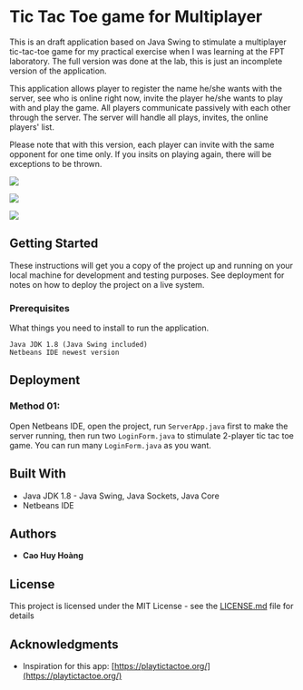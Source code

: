 # Tic Tac Toe game for Multiplayer

This is an draft application based on Java Swing to stimulate a multiplayer tic-tac-toe game for my practical exercise when I was learning at the FPT laboratory. The full version was done at the lab, this is just an incomplete version of the application.

This application allows player to register the name he/she wants with the server, see who is online right now, invite the player he/she wants to play with and play the game. All players communicate passively with each other through the server. The server will handle all plays, invites, the online players' list.

Please note that with this version, each player can invite with the same opponent for one time only. If you insits on playing again, there will be exceptions to be thrown.

![](https://i.imgur.com/n63Qfts.png)

![](https://i.imgur.com/q0AaNFo.png)

![](https://i.imgur.com/uuA268e.png)

## Getting Started

These instructions will get you a copy of the project up and running on your local machine for development and testing purposes. See deployment for notes on how to deploy the project on a live system.

### Prerequisites

What things you need to install to run the application.

```
Java JDK 1.8 (Java Swing included)
Netbeans IDE newest version
```

## Deployment

### Method 01: 
Open Netbeans IDE, open the project, run ```ServerApp.java``` first to make the server running, then run two ```LoginForm.java``` to stimulate 2-player tic tac toe game. You can run many ```LoginForm.java``` as you want.

## Built With

* Java JDK 1.8 - Java Swing, Java Sockets, Java Core
* Netbeans IDE

## Authors

* **Cao Huy Hoàng**

## License

This project is licensed under the MIT License - see the [LICENSE.md](LICENSE.md) file for details

## Acknowledgments
* Inspiration for this app: [https://playtictactoe.org/](https://playtictactoe.org/)
